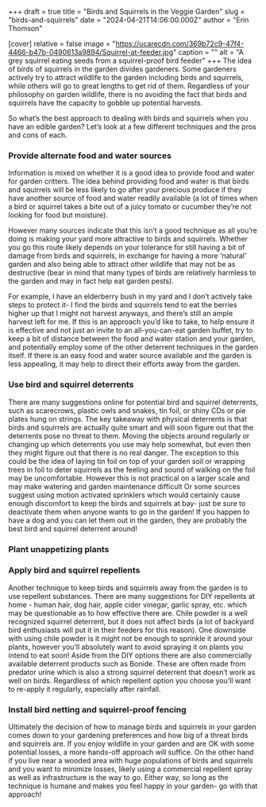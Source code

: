 +++
draft = true
title = "Birds and Squirrels in the Veggie Garden"
slug = "birds-and-squirrels"
date = "2024-04-21T14:06:00.000Z"
author = "Erin Thomson"

[cover]
relative = false
image = "https://ucarecdn.com/369b72c9-47f4-4466-b47b-0490613a9894/Squirrel-at-feeder.jpg"
caption = ""
alt = "A grey squirrel eating seeds from a squirrel-proof bird feeder"
+++
The idea of birds of squirrels in the garden divides gardeners. Some gardeners actively try to attract wildlife to the garden including birds and squirrels, while others will go to great lengths to get rid of them. Regardless of your philosophy on garden wildlife, there is no avoiding the fact that birds and squirrels have the capacity to gobble up potential harvests.

So what’s the best approach to dealing with birds and squirrels when you have an edible garden? Let’s look at a few different techniques and the pros and cons of each.

### Provide alternate food and water sources

Information is mixed on whether it is a good idea to provide food and water for garden critters. The idea behind providing food and water is that birds and squirrels will be less likely to go after your precious produce if they have another source of food and water readily available (a lot of times when a bird or squirrel takes a bite out of a juicy tomato or cucumber they’re not looking for food but moisture). 

However many sources indicate that this isn’t a good technique as all you’re doing is making your yard more attractive to birds and squirrels. Whether you go this route likely depends on your tolerance for still having a bit of damage from birds and squirrels, in exchange for having a more ‘natural’ garden and also being able to attract other wildlife that may not be as destructive (bear in mind that many types of birds are relatively harmless to the garden and may in fact help eat garden pests). 

For example, I have an elderberry bush in my yard and I don’t actively take steps to protect it- I find the birds and squirrels tend to eat the berries higher up that I might not harvest anyways, and there’s still an ample harvest left for me. If this is an approach you’d like to take, to help ensure it is effective and not just an invite to an all-you-can-eat garden buffet, try to keep a bit of distance between the food and water station and your garden, and potentially employ some of the other deterrent techniques in the garden itself. If there is an easy food and water source available and the garden is less appealing, it may help to direct their efforts away from the garden.

### Use bird and squirrel deterrents

There are many suggestions online for potential bird and squirrel deterrents, such as scarecrows, plastic owls and snakes, tin foil, or shiny CDs or pie plates hung on strings. The key takeaway with physical deterrents is that birds and squirrels are actually quite smart and will soon figure out that the deterrents pose no threat to them. Moving the objects around regularly  or changing up which deterrents you use may help somewhat, but even then they might figure out that there is no real danger. The exception to this could be the idea of laying tin foil on top of your garden soil or wrapping trees in foil to deter squirrels as the feeling and sound of walking on the foil may be uncomfortable. However this is not practical on a larger scale and may make watering and garden maintenance difficult Or some sources suggest using motion activated sprinklers which would certainly cause enough discomfort to keep the birds and squirrels at bay- just be sure to deactivate them when anyone wants to go in the garden! If you happen to have a dog and you can let them out in the garden, they are probably the best bird and squirrel deterrent around!

### Plant unappetizing plants

### Apply bird and squirrel repellents

Another technique to keep birds and squirrels away from the garden is to use repellent substances. There are many suggestions for DIY repellents at home - human hair, dog hair, apple cider vinegar, garlic spray, etc. which may be questionable as to how effective there are. Chile powder is a well recognized squirrel deterrent, but it does not affect birds (a lot of backyard bird enthusiasts will put it in their feeders for this reason). One downside with using chile powder is it might not be enough to sprinkle it around your plants, however you’ll absolutely want to avoid spraying it on plants you intend to eat soon! Aside from the DIY options there are also commercially available deterrent products such as Bonide. These are often made from predator urine which is also a strong squirrel deterrent that doesn’t work as well on birds. Regardless of which repellent option you choose you’ll want to re-apply it regularly, especially after rainfall.

### Install bird netting and squirrel-proof fencing

Ultimately the decision of how to manage birds and squirrels in your garden comes down to your gardening preferences and how big of a threat birds and squirrels are. If you enjoy wildlife in your garden and are OK with some potential losses, a more hands-off approach will suffice. On the other hand if you live near a wooded area with huge populations of birds and squirrels and you want to minimize losses, likely using a commercial repellent spray as well as infrastructure is the way to go. Either way, so long as the technique is humane and makes you feel happy in your garden- go with that approach!

